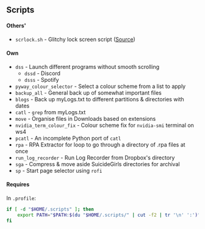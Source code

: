 ## Scripts

#### Others'
- `scrlock.sh` - Glitchy lock screen script ([Source](https://github.com/x-zvf/dotfiles/blob/master/scripts/scrlock.sh))

#### Own
- `dss` - Launch different programs without smooth scrolling
	- `dssd` - Discord
	- `dsss` - Spotify
- `pyway_colour_selector` - Select a colour scheme from a list to apply
- `backup_all` - General back up of somewhat important files
- `blogs` - Back up myLogs.txt to different partitions & directories with dates
- `catl` - `grep` from myLogs.txt
- `move` - Organise files in Downloads based on extensions
- `nvidia_term_colour_fix` - Colour scheme fix for `nvidia-smi` terminal on ws4
- `pcatl` - An incomplete Python port of `catl`
- `rpa` - RPA Extractor for loop to go through a directory of .rpa files at once
- `run_log_recorder` - Run Log Recorder from Dropbox's directory
- `sga` - Compress & move aside SuicideGirls directories for archival
- `sp` - Start page selector using `rofi`

#### Requires
In `.profile`:
```bash
if [ -d "$HOME/.scripts" ]; then
	export PATH="$PATH:$(du "$HOME/.scripts/" | cut -f2 | tr '\n' ':')"
fi
```

